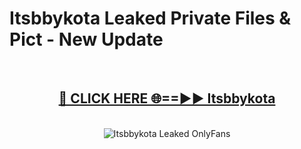 # Itsbbykota Leaked Private Files & Pict - New Update
<br>
<div align="center">
<h2><a href="https://mediafilles.blogspot.com/?title=Itsbbykota" rel="nofollow">🔴 CLICK HERE 🌐==►► Itsbbykota</a></h2>
<br>
<a href="https://mediafilles.blogspot.com/?title=Itsbbykota" rel="nofollow" data-target="animated-image.originalLink"><img src="https://i.ibb.co.com/WyWwxjT/player-gif2.gif" alt="Itsbbykota Leaked OnlyFans" style="max-width: 100%; display: inline-block;" data-target="animated-image.originalImage"></a>
</div>
<br>